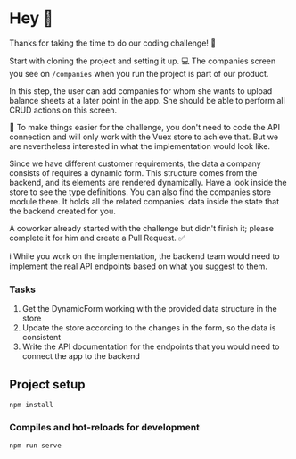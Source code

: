 # Hey 👋 

Thanks for taking the time to do our coding challenge! 🙂

Start with cloning the project and setting it up. 💻
The companies screen you see on `/companies` when you run the project is part of our product.

In this step, the user can add companies for whom she wants to upload balance sheets at a later point in the app.
She should be able to perform all CRUD actions on this screen.

🎉 To make things easier for the challenge, you don't need to code the API connection and will only work with the Vuex store to achieve that. 
But we are nevertheless interested in what the implementation would look like.

Since we have different customer requirements, the data a company consists of requires a dynamic form. This structure comes from the backend, and its elements are rendered dynamically. Have a look inside the store to see the type definitions. You can also find the companies store module there. It holds all the related companies' data inside the state that the backend created for you.

A coworker already started with the challenge but didn't finish it; please complete it for him and create a Pull Request. ✅

ℹ️ While you work on the implementation, the backend team would need to implement the real API endpoints based on what you suggest to them.

### Tasks

1. Get the DynamicForm working with the provided data structure in the store
2. Update the store according to the changes in the form, so the data is consistent
3. Write the API documentation for the endpoints that you would need to connect the app to the backend

## Project setup

```
npm install
```

### Compiles and hot-reloads for development

```
npm run serve
```

